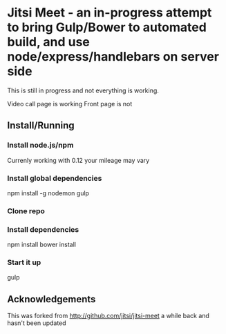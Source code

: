 Jitsi Meet - an in-progress attempt to bring Gulp/Bower to automated build, and use node/express/handlebars on server side 
====
This is still in progress and not everything is working.

Video call page is working
Front page is not

## Install/Running

### Install node.js/npm
Currenly working with 0.12 your mileage may vary

### Install global dependencies
npm install -g nodemon gulp

### Clone repo

### Install dependencies
npm install
bower install

### Start it up 
gulp

## Acknowledgements

This was forked from http://github.com/jitsi/jitsi-meet a while back and hasn't been updated

